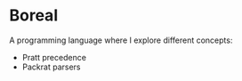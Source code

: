 # Boreal

A programming language where I explore different concepts:
  * Pratt precedence
  * Packrat parsers
